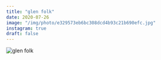 ```yaml
---
title: "glen folk"
date: 2020-07-26
image: "/img/photo/e329573eb6bc308dcd4b93c21b690efc.jpg"
instagram: true
draft: false
---
```


![glen folk](/img/photo/e329573eb6bc308dcd4b93c21b690efc.jpg)
